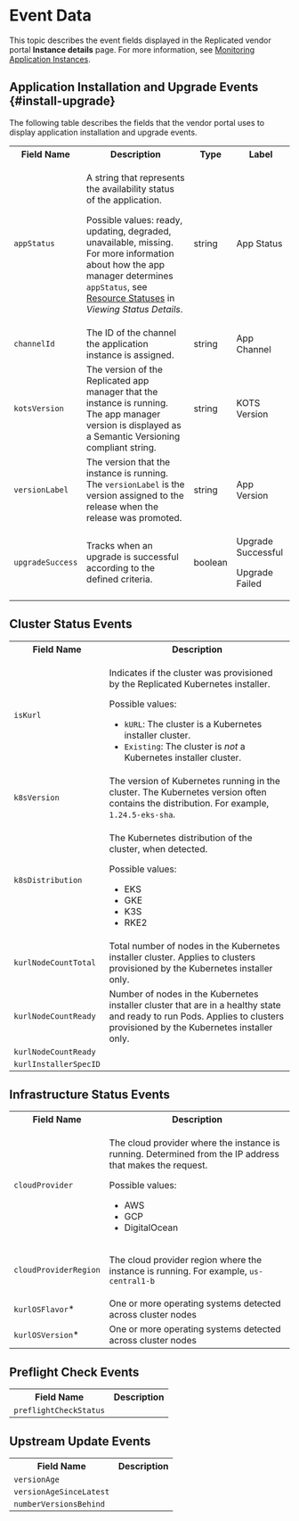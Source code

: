 # Event Data

This topic describes the event fields displayed in the Replicated vendor portal **Instance details** page. For more information, see [Monitoring Application Instances](monitoring-instance-details).

## Application Installation and Upgrade Events {#install-upgrade}

The following table describes the fields that the vendor portal uses to display application installation and upgrade events.

<table>
  <tr>
    <th>Field Name</th>
    <th>Description</th>
    <th>Type</th>
    <th>Label</th>
  </tr> 
  <tr>
    <td><code>appStatus</code></td>
    <td>
      <p>A string that represents the availability status of the application.</p>
      <p>Possible values: ready, updating, degraded, unavailable, missing. For more information about how the app manager determines <code>appStatus</code>, see <a href="/enterprise/status-viewing-details#resource-statuses">Resource Statuses</a> in <em>Viewing Status Details</em>.</p>
    </td>
    <td>string</td>
    <td>App Status</td>
  </tr>
  <tr>
    <td><code>channelId</code></td>
    <td>The ID of the channel the application instance is assigned.</td>
    <td>string</td>
    <td>App Channel</td>
  </tr> 
  <tr>
    <td><code>kotsVersion</code></td>
    <td>The version of the Replicated app manager that the instance is running. The app manager version is displayed as a Semantic Versioning compliant string.</td>
    <td>string</td>
    <td>KOTS Version</td>
  </tr> 
  <tr>
    <td><code>versionLabel</code></td>
    <td>The version that the instance is running. The <code>versionLabel</code> is the version assigned to the release when the release was promoted.</td>
    <td>string</td>
    <td>App Version</td>
  </tr> 
  <tr>
    <td><code>upgradeSuccess</code></td>
    <td>Tracks when an upgrade is successful according to the defined criteria.</td>
    <td>boolean</td>
    <td><p>Upgrade Successful</p><p>Upgrade Failed</p>
</td>
  </tr> 
</table>

## Cluster Status Events

<table>
  <tr>
    <th>Field Name</th>
    <th>Description</th>
  </tr> 
  <tr>
    <td><code>isKurl</code></td>
    <td>
      <p>Indicates if the cluster was provisioned by the Replicated Kubernetes installer.</p>
      <p>Possible values:</p>
      <ul>
        <li><code>kURL</code>: The cluster is a Kubernetes installer cluster.</li>
        <li><code>Existing</code>: The cluster is <em>not</em> a Kubernetes installer cluster.</li>
      </ul>
    </td>
  </tr> 
  <tr>
    <td><code>k8sVersion</code></td>
    <td>The version of Kubernetes running in the cluster. The Kubernetes version often contains the distribution. For example, <code>1.24.5-eks-sha</code>.</td>
  </tr>
  <tr>
    <td><code>k8sDistribution</code></td>
    <td>
      <p>The Kubernetes distribution of the cluster, when detected.</p>
      <p>Possible values:</p>
      <ul>
        <li>EKS</li>
        <li>GKE</li>
        <li>K3S</li>
        <li>RKE2</li>
      </ul>
    </td>
  </tr>
  <tr>
    <td><code>kurlNodeCountTotal</code></td>
    <td>Total number of nodes in the Kubernetes installer cluster. Applies to clusters provisioned by the Kubernetes installer only.</td>
  </tr>
  <tr>
    <td><code>kurlNodeCountReady</code></td>
    <td>Number of nodes in the Kubernetes installer cluster that are in a healthy state and ready to run Pods. Applies to clusters provisioned by the Kubernetes installer only.</td>
  </tr>
  <tr>
    <td><code>kurlNodeCountReady</code></td>
    <td></td>
  </tr>
  <tr>
    <td><code>kurlInstallerSpecID</code></td>
    <td></td>
  </tr>
</table>


## Infrastructure Status Events

<table>
  <tr>
    <th>Field Name</th>
    <th>Description</th>
  </tr> 
  <tr>
    <td><code>cloudProvider</code></td>
    <td>
      <p>The cloud provider where the instance is running. Determined from the IP address that makes the request.</p>
      <p>Possible values:</p>
      <ul>
        <li>AWS</li>
        <li>GCP</li>
        <li>DigitalOcean</li>
      </ul>
    </td>
  </tr>
  <tr>
    <td><code>cloudProviderRegion</code></td>
    <td>
      <p>The cloud provider region where the instance is running. For example, <code>us-central1-b</code></p>
    </td>
  </tr>  
    <tr>
    <td><code>kurlOSFlavor</code>*</td>
    <td>One or more operating systems detected across cluster nodes</td>
  </tr>
  <tr>
    <td><code>kurlOSVersion</code>*</td>
    <td>One or more operating systems detected across cluster nodes</td>
  </tr>
</table>

## Preflight Check Events

<table>
  <tr>
    <th>Field Name</th>
    <th>Description</th>
  </tr> 
  <tr>
    <td><code>preflightCheckStatus</code></td>
    <td>
    </td>
  </tr>
</table>

## Upstream Update Events

<table>
  <tr>
    <th>Field Name</th>
    <th>Description</th>
  </tr> 
  <tr>
    <td><code>versionAge</code></td>
    <td>
    </td>
  </tr>
  <tr>
    <td><code>versionAgeSinceLatest</code></td>
    <td>
    </td>
  </tr>  
  <tr>
    <td><code>numberVersionsBehind</code></td>
    <td></td>
  </tr>
</table>